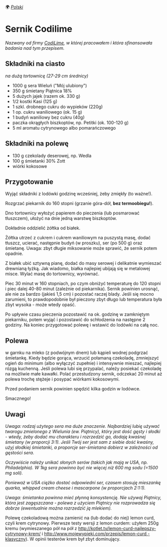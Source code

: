 🌍
*[Polski](README.md)*

Sernik Codilime
===============

_Nazwany od firmy [CodiLime](https://www.codilime.com/), w której pracowałem i
która sfinansowała badania nad tym przepisem._

Składniki na ciasto
-------------------

_na dużą tortownicę (27-29 cm średnicy)_

- 1000 g sera Wieluń ("Mój ulubiony")
- 350 g śmietany Piątnica 18%
- 5 dużych jajek (razem ok. 330 g)
- 1/2 kostki Kasi (125 g)
- 1 szkl. drobnego cukru do wypieków (220g)
- 1 op. cukru waniliowego (ok. 15 g)
- 1 budyń waniliowy bez cukru (40g)
- paczka okrągłych biszkoptów, np. Petitki (ok. 100-120 g)
- 5 ml aromatu cytrynowego albo pomarańczowego

Składniki na polewę
-------------------

- 130 g czekolady deserowej, np. Wedla
- 100 g śmietanki 30% Zott
- wiórki kokosowe

Przygotowanie
-------------

Wyjąć składniki z lodówki godzinę wcześniej, żeby zmiękły (to ważne!).

Rozgrzać piekarnik do 160 stopni (grzanie góra-dół, **bez termoobiegu!**).

Dno tortownicy wyłożyć papierem do pieczenia (lub posmarować tłuszczem), ułożyć
na dnie jedną warstwę biszkoptów.

Dokładnie oddzielić żółtka od białek.

Żółtka utrzeć z cukrem i cukrem waniliowym na puszystą masę, dodać tłuszcz,
ucierać, następnie budyń (w proszku), ser (po 500 g) oraz śmietanę.  Uwaga:
zbyt długie miksowanie może sprawić, że sernik potem opadnie.

Z białek ubić sztywną pianę, dodać do masy serowej i delikatnie wymieszać
drewnianą łyżką.  Jak wiadomo, białka najlepiej ubijają się w metalowej misce.
Wylać masę do tortownicy, wyrównać.

Piec 30 minut w 160 stopniach, po czym obniżyć temperaturę do 120 stopni i piec
dalej 40-80 minut (zależnie od piekarnika). Sernik powinien urosnąć, ale nie za
bardzo (jakieś 1,5 cm) i pozostać raczej blady.  Jeśli się mocno zarumieni, to
prawdopodobnie był pieczony zbyt długo lub temperatura była zbyt wysoka - może
wtedy opaść.

Po upływie czasu pieczenia pozostawić na ok. godzinę w zamkniętym piekarniku,
potem wyjąć i pozostawić do schłodzenia na następne 2 godziny. Na koniec
przygotować polewę i wstawić do lodówki na całą noc.

Polewa
------

w garnku na mleko (z podwójnym dnem) lub kąpieli wodnej podgrzać śmietankę.
Kiedy będzie gorąca, wrzucić połamaną czekoladę, zmniejszyć ogień do minimum
(albo wyłączyć zupełnie) i intensywnie mieszać, najlepiej rózgą kuchenną.
Jeśli polewa lubi się przypalać, należy posiekać czekoladę na możliwie małe
kawałki.  Polać przestudzony sernik, odczekać 20 minut aż polewa trochę stężeje
i posypać wiórkami kokosowymi.

Przed podaniem sernik powinien spędzić kilka godzin w lodówce.

Smacznego!



Uwagi
-----

*Uwaga: rodzaj użytego sera ma duże znaczenie. Najbardziej lubię używać twarogu
zmielonego z Wielunia (ew. Piątnicy), który jest dość gęsty i słodki - wtedy,
żeby dodać mu charakteru i rozrzedzić go, dodaję kwaśnej śmietany (w proporcji
3:1). Jeśli Twój ser jest sam z siebie dość kwaśny, użyj słodkiej śmietanki,
a proporcje ser-śmietana dobierz w zależności od gęstości sera.*

*Oczywiście należy unikać słonych serów (takich jak mają w USA, np.
Philadelphia). W 1kg sera powinno być nie więcej niż 600 mg sodu (=1500 mg
soli).*

*Ponieważ w USA ciężko dostać odpowiedni ser, czasem stosuję mieszankę quarka,
whipped cream cheese i mascarpone (w proporcjach 2:1:1).*

*Uwaga: śmietanka powinna mieć płynną konsystencję. Nie używaj Piątnicy, która
jest zagęszczana - polewa z użyciem Piątnicy nie rozprowadza się dobrze
(ewentualnie można rozrzedzić ją mlekiem).*

Polewę czekoladową można zamienić na (lub dodać do niej) lemon curd, czyli krem
cytrynowy.  Pierwsze testy wersji z lemon curdem: użyłem 250g kremu
(wymieszanego pół na pół z
http://kotlet.tv/lemon-curd-najlepszy-cytrynowy-krem/ i
http://www.mojewypieki.com/przepis/lemon-curd,-klasyczny). W opinii testerów
krem był zbyt dominujący.


